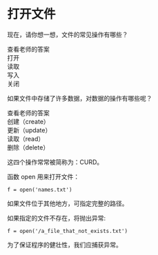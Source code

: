 # 打开文件

现在，请你想一想，文件的常见操作有哪些？

<div x-data="{show:false}">
<div class="btn mb-4" x-on:click="show=!show">查看老师的答案</div>
  <div x-show="show">
    <div class="flex justify-start gap-1">
      <div class="brick w-36 h-8">打开</div>
      <div class="brick w-36 h-8">读取</div>
      <div class="brick w-36 h-8">写入</div>
      <div class="brick w-36 h-8">关闭</div>
    </div>
  </div>
</div>

如果文件中存储了许多数据，对数据的操作有哪些呢？

<div x-data="{show:false}">
  <div class="btn mb-4" x-on:click="show=!show">查看老师的答案</div>
  <div x-show="show">
    <div class="flex flex-col justify-start gap-1">
        <div class="brick-cyan h-8 text-start pl-4">创建（create）</div>
        <div class="brick-yellow  h-8 text-start pl-4">更新（update）</div>
        <div class="brick  h-8 text-start pl-4">读取（read）</div>
        <div class="brick-red  h-8 text-start pl-4">删除（delete）</div>
    </div>
  </div>

这四个操作常常被简称为：CURD。

</div>

函数 open 用来打开文件：

```python3
f = open('names.txt')
```

如果文件位于其他地方，可指定完整的路径。

如果指定的文件不存在，将抛出异常:

<div class="run"></div>

```python3
f = open('/a_file_that_not_exists.txt')
```

为了保证程序的健壮性，我们应捕获异常。

